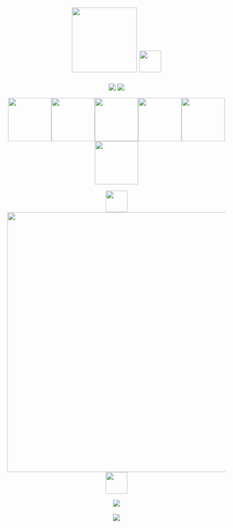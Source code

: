 <h1 align="center"><img src="https://media.discordapp.net/attachments/1108876341874536508/1115694682610073740/image.png" width="150px"> <img src="https://cdn3.emoji.gg/emojis/6136-why.png" width="50px"></h1>
<p align="center"><a href="https://discord.gg/wagner"><img src="https://img.shields.io/badge/discord%20server-white?style=for-the-badge&logo=discord" /></a>
<a href="https://vk.com/neo06lol"><img src="https://img.shields.io/badge/vk%20page-blue?style=for-the-badge&logo=vk" /></a>
</p>
<p align="center"><img src="https://i.gifer.com/origin/8c/8cd3f1898255c045143e1da97fbabf10_w200.gif" width="100px" /><img src="https://i.gifer.com/origin/8c/8cd3f1898255c045143e1da97fbabf10_w200.gif" width="100px" /><img src="https://i.gifer.com/origin/8c/8cd3f1898255c045143e1da97fbabf10_w200.gif" width="100px" /><img src="https://i.gifer.com/origin/8c/8cd3f1898255c045143e1da97fbabf10_w200.gif" width="100px" /><img src="https://i.gifer.com/origin/8c/8cd3f1898255c045143e1da97fbabf10_w200.gif" width="100px" /><img src="https://i.gifer.com/origin/8c/8cd3f1898255c045143e1da97fbabf10_w200.gif" width="100px" /></p>
<p align="center"><img src="https://cdn3.emoji.gg/emojis/9230-stats.png" width="50px">   <img src="https://media.discordapp.net/attachments/1114142143930454019/1115699573919322203/image.png?width=1080&height=79" width="600px">   <img src="https://cdn3.emoji.gg/emojis/9230-stats.png" width="50px"></p>
<p align="center">
  <a href="https://github.com/trip3s1x">
    <img src="http://github-profile-summary-cards.vercel.app/api/cards/profile-details?username=Tripl3S1x&theme=transparent" />
  </a>
  <br><br>
  <a href="https://github.com/wervlad">
    <img src="https://github-readme-streak-stats.herokuapp.com/?user=Tripl3S1x&hide_border=true&card_width=338&theme=transparent" />
  </a>
</p>

